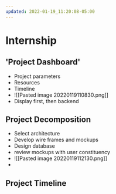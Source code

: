 ```yaml
---
updated: 2022-01-19_11:20:08-05:00
---
```

# Internship
## 'Project Dashboard'
* Project parameters
* Resources
* Timeline
* ![[Pasted image 20220119110830.png]]
* Display first, then backend

## Project Decomposition
* Select architecture
* Develop wire frames and mockups
* Design database
* review mockups with user constituency
* ![[Pasted image 20220119112130.png]]
* 

## Project Timeline